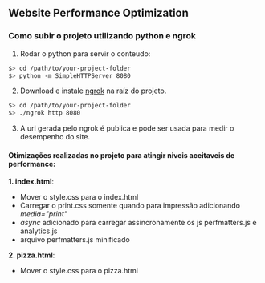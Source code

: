 ## Website Performance Optimization

### Como subir o projeto utilizando python e ngrok

1. Rodar o python para servir o conteudo:

  ```bash
  $> cd /path/to/your-project-folder
  $> python -m SimpleHTTPServer 8080
  ```

2. Download e instale [ngrok](https://ngrok.com/) na raíz do projeto.

  ``` bash
  $> cd /path/to/your-project-folder
  $> ./ngrok http 8080
  ```

3. A url gerada pelo ngrok é publica e pode ser usada para medir o desempenho do site.


#### Otimizações realizadas no projeto para atingir niveis aceitaveis de performance:

**1. index.html**:
 * Mover o style.css para o index.html
 * Carregar o print.css somente quando para impressão adicionando *media="print"*
 * *async* adicionado para carregar assincronamente os js perfmatters.js e analytics.js
 * arquivo perfmatters.js minificado

**2. pizza.html**:
 * Mover o style.css para o pizza.html


